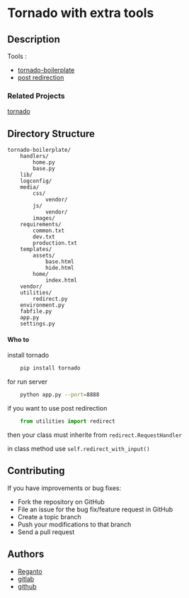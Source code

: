 Tornado with extra tools
===============================================================================

## Description

Tools : 

* [tornado-boilerplate](https://github.com/reganto/tornado-boilerplate)
* [post redirection](https://github.com/regantoparatorn)

### Related Projects

[tornado](https://github.com/reganto/tornado)

## Directory Structure

    tornado-boilerplate/
        handlers/
            home.py
            base.py
        lib/
        logconfig/
        media/
            css/
                vendor/
            js/
                vendor/
            images/
        requirements/
            common.txt
            dev.txt
            production.txt
        templates/
            assets/
                base.html
                hide.html
            home/
                index.html
        vendor/
        utilities/
            redirect.py
        environment.py
        fabfile.py
        app.py
        settings.py


#### Who to
install tornado
```sh
    pip install tornado
```
for run server 
```sh
    python app.py --port=8888
```
if you want to use post redirection 
```python
    from utilities import redirect
```
then your class must inherite from `redirect.RequestHandler`

in class method use `self.redirect_with_input()`

## Contributing

If you have improvements or bug fixes:

* Fork the repository on GitHub
* File an issue for the bug fix/feature request in GitHub
* Create a topic branch
* Push your modifications to that branch
* Send a pull request

## Authors

* [Reganto](http://www.reganto.blog.ir)
* [gitlab](https://gitlab.com/reganto/)
* [github](https://github.com/reganto/)

